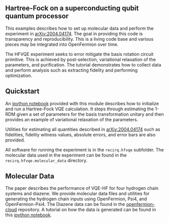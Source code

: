 Hartree-Fock on a superconducting qubit quantum processor
---------------------------------------------------------

This examples describes how to set up molecular data and perform the experiment in [arXiv:2004.04174](https://arxiv.org/abs/2004.04174).
The goal in providing this code is transparency and reproducibility.
This is a living code base and various pieces may be integrated into OpenFermion
over time. 

The HFVQE experiment seeks to error mitigate the basis rotation circuit primitive.  This is achieved
by post-selection, variational relaxation of the parameters, and purification.  The tutorial demonstrates
how to collect data and perform analysis such as extracting fidelity and performing optimization.
 

Quickstart
----------
An [ipython notebook](quickstart.ipynb) provided with this module describes how
to initialize and run a Hartree-Fock VQE calculation. It steps through
estimating the 1-RDM given a set of parameters for the basis transformation
unitary and then provides an example of variational relaxation of the
parameters.

Utilities for estimating all quantities described in
[arXiv:2004.04174](https://arxiv.org/abs/2004.04174) such as fidelities,
fidelity witness values, absolute errors, and error bars are also provided.

All software for running the experiment is in the `recirq.hfvqe` subfolder.
The  molecular data used in the experiment can be found in the 
`recirq.hfvqe.molecular_data` directory.  

Molecular Data
--------------
The paper describes the performance of VQE-HF for four hydrogen chain systems
and diazene. We provide molecular data files and utilities for generating the
hydrogen chain inputs using OpenFermion, Psi4, and OpenFermion-Psi4.
The Diazene data can be found in the 
[openfermion-cloud](https://github.com/quantumlib/OpenFermion/tree/master/cloud_library)
repository.  A tutorial on how the data is generated can be found in this [ipython notebook](make_moleculardata.ipynb).
